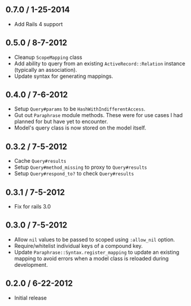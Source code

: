## 0.7.0 / 1-25-2014

* Add Rails 4 support

## 0.5.0 / 8-7-2012

* Cleanup `ScopeMapping` class
* Add ability to query from an existing `ActiveRecord::Relation` instance
  (typically an association).
* Update syntax for generating mappings.

## 0.4.0 / 7-6-2012

* Setup `Query#params` to be `HashWithIndifferentAccess`.
* Gut out `Paraphrase` module methods. These were for use cases I had planned
  for but have yet to encounter.
* Model's query class is now stored on the model itself.

## 0.3.2 / 7-5-2012

* Cache `Query#results`
* Setup `Query#method_missing` to proxy to `Query#results`
* Setup `Query#respond_to?` to check `Query#results`

## 0.3.1 / 7-5-2012

* Fix for rails 3.0

## 0.3.0 / 7-5-2012

* Allow `nil` values to be passed to scoped using `:allow_nil` option.
* Require/whitelist individual keys of a compound key.
* Update `Paraphrase::Syntax.register_mapping` to update an existing mapping to
avoid errors when a model class is reloaded during development.

## 0.2.0 / 6-22-2012

* Initial release


